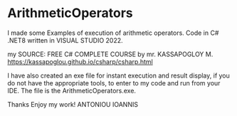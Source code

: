 # ArithmeticOperators
I made some Examples of execution of arithmetic operators.
Code in C#  .NET8  written in VISUAL STUDIO 2022.

my SOURCE:   FREE C# COMPLETE COURSE  by mr. KASSAPOGLOY M.
https://kassapoglou.github.io/csharp/csharp.html

I have also created an exe  file for  instant execution and result display, if you do not have the appropriate tools, to enter to my code and run from your IDE.
The file is the ArithmeticOperators.exe.

Thanks
Enjoy my work!
  ANTONIOU IOANNIS
